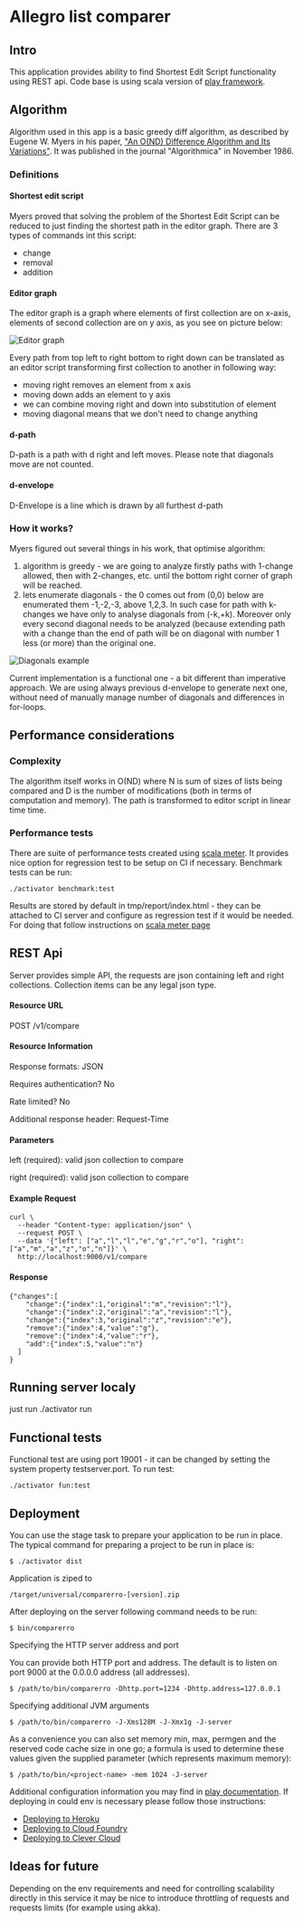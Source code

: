 # Allegro list comparer

## Intro

This application provides ability to find Shortest Edit Script functionality using REST api. Code base is using scala version of [play framework](https://www.playframework.com/).

## Algorithm

Algorithm used in this app is a basic greedy diff algorithm, as described by Eugene W. Myers in his paper,  ["An O(ND) Difference Algorithm and Its Variations"](http://xmailserver.org/diff2.pdf). It was published in the journal "Algorithmica" in November 1986.

### Definitions

#### Shortest edit script

Myers proved that solving the problem of the Shortest Edit Script can be reduced to just finding the shortest path in the editor graph. There are 3 types of commands int this script: 

* change  
* removal 
* addition 

#### Editor graph

The editor graph is a graph where elements of first collection are on x-axis, elements of second collection are on y axis, as you see on picture below:

![Editor graph](editor_graph.png "Editor graph")

Every path from top left to right bottom to right down can be translated as an editor script transforming first collection to another in following way:

 - moving right removes an element from x axis
 - moving down adds an element to y axis
 - we can combine moving right and down into substitution of element
 - moving diagonal means that we don't need to change anything
 
#### d-path

D-path is a path with d right and left moves. Please note that diagonals move are not counted.

#### d-envelope

D-Envelope is a line which is drawn by all furthest d-path

### How it works?

Myers figured out several things in his work, that optimise algorithm:
1. algorithm is greedy - we are going to analyze firstly paths with 1-change allowed, then with 2-changes, etc. until the bottom right corner of graph will be reached.
2. lets enumerate diagonals - the 0 comes out from (0,0) below are enumerated them -1,-2,-3, above 1,2,3. In such case
 for path with k-changes we have only to analyse diagonals from (-k,+k). Moreover only every second diagonal needs to be analyzed (because extending
 path with a change than the end of path will be on diagonal with number 1 less (or more) than the original one.
 
 ![Diagonals example](diagonals.png "Diagonals on editor graph")

Current implementation is a functional one - a bit different than imperative approach. We are using always previous d-envelope to generate next one, 
without need of manually manage number of diagonals and differences in for-loops. 

## Performance considerations

### Complexity

The algorithm itself works in O(ND) where N is sum of sizes of lists being compared and D is the number of modifications (both in terms of computation and memory). The path is transformed to editor script in linear time time.

### Performance tests

There are suite of performance tests created using [scala meter](https://scalameter.github.io). It provides nice option for regression test to be setup on CI if necessary. Benchmark tests can be run:
    
    ./activator benchmark:test

Results are stored by default in tmp/report/index.html - they can be attached to CI server and configure as regression test if it would be needed. For doing that follow instructions on [scala meter page](http://scalameter.github.io/home/gettingstarted/0.7/regressions/index.html)

## REST Api

Server provides simple API, the requests are json containing left and right collections. Collection items can be any legal json type.

#### Resource URL

POST /v1/compare

#### Resource Information
Response formats: JSON

Requires authentication? No

Rate limited? No

Additional response header: Request-Time

#### Parameters
left (required): valid json collection to compare
 
right (required): valid json collection to compare

     
#### Example Request
    curl \
      --header "Content-type: application/json" \
      --request POST \
      --data '{"left": ["a","l","l","e","g","r","o"], "right":["a","m","a","z","o","n"]}' \
      http://localhost:9000/v1/compare
     
#### Response
    {"changes":[
        "change":{"index":1,"original":"m","revision":"l"},
        "change":{"index":2,"original":"a","revision":"l"},
        "change":{"index":3,"original":"z","revision":"e"},
        "remove":{"index":4,"value":"g"},
        "remove":{"index":4,"value":"r"},
        "add":{"index":5,"value":"n"}
      ]
    } 
## Running server localy

just run
    ./activator run
    
    
## Functional tests

Functional test are using port 19001 - it can be changed by setting the system property testserver.port. To run test:

    ./activator fun:test

## Deployment

You can use the stage task to prepare your application to be run in place. The typical command for preparing a project to be run in place is:

    $ ./activator dist
  
Application is ziped to 
    
    /target/universal/comparerro-[version].zip

After deploying on the server following command needs to be run:

    $ bin/comparerro

Specifying the HTTP server address and port

You can provide both HTTP port and address. The default is to listen on port 9000 at the 0.0.0.0 address (all addresses).
    
    $ /path/to/bin/comparerro -Dhttp.port=1234 -Dhttp.address=127.0.0.1
    
Specifying additional JVM arguments

    $ /path/to/bin/comparerro -J-Xms128M -J-Xmx1g -J-server
    
As a convenience you can also set memory min, max, permgen and the reserved code cache size in one go; a formula is used to
determine these values given the supplied parameter (which represents maximum memory):
    
    $ /path/to/bin/<project-name> -mem 1024 -J-server
    
Additional configuration information you may find in [play documentation](https://www.playframework.com/documentation/2.3.x/ProductionConfiguration).
If deploying in could env is necessary please follow those instructions:

* [Deploying to Heroku](https://www.playframework.com/documentation/2.3.x/ProductionHeroku)
* [Deploying to Cloud Foundry](https://www.playframework.com/documentation/2.3.x/Deploying-CloudFoundry)
* [Deploying to Clever Cloud](https://www.playframework.com/documentation/2.3.x/Deploying-CleverCloud)

## Ideas for future

Depending on the env requirements and need for controlling scalability directly in this service it may be nice 
to introduce throttling of requests and requests limits (for example using akka). 